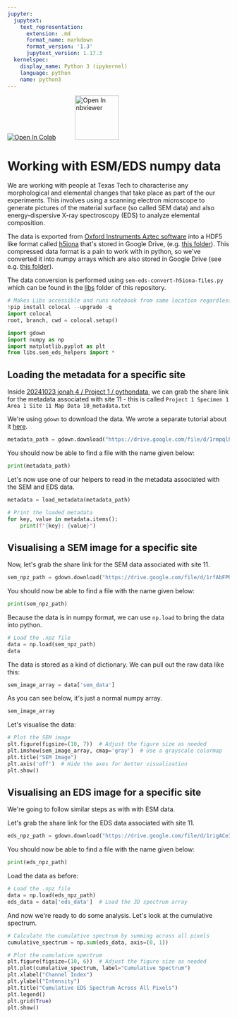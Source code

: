 ```yaml
---
jupyter:
  jupytext:
    text_representation:
      extension: .md
      format_name: markdown
      format_version: '1.3'
      jupytext_version: 1.17.3
  kernelspec:
    display_name: Python 3 (ipykernel)
    language: python
    name: python3
---
```


<a href="https://colab.research.google.com/github/project-ida/arpa-e-experiments/blob/main/tutorials/sem-eds-numpy-data.ipynb" target="_parent"><img src="https://colab.research.google.com/assets/colab-badge.svg" alt="Open In Colab"/></a> &nbsp;&nbsp;&nbsp;&nbsp;&nbsp;&nbsp;&nbsp;&nbsp;&nbsp;&nbsp;<a href="https://nbviewer.org/github/project-ida/arpa-e-experiments/blob/main/tutorials/sem-eds-numpy-data.ipynb" target="_parent"><img src="https://nbviewer.org/static/img/nav_logo.svg" alt="Open In nbviewer" width="100"/></a>


# Working with ESM/EDS numpy data 


We are working with people at Texas Tech to characterise any morphological and elemental changes that take place as part of the our experiments. This involves using a scanning electron microscope to generate pictures of the material surface (so called SEM data) and also energy-dispersive X-ray spectroscopy (EDS) to analyze elemental composition.

The data is exported from [Oxford Instruments Aztec software](https://nano.oxinst.com/products/aztec/) into a HDF5 like format called [h5iona](https://github.com/oinanoanalysis/h5oina) that's stored in Google Drive, (e.g. [this folder](https://drive.google.com/drive/folders/1WqbhoVJ5d6HWgWa1Bo3wYWzeZD6t-ia5)). This compressed data format is a pain to work with in python, so we've converted it into numpy arrays which are also stored in Google Drive (see e.g. [this folder](https://drive.google.com/drive/folders/1Zp6a3h2Es3q3eercQlK0gMA57-sqfoSo)).

The data conversion is performed using `sem-eds-convert-h5iona-files.py` which can be found in the [libs](../libs/) folder of this repository.

```python
# Makes Libs accessible and runs notebook from same location regardless of whether colab or local
!pip install colocal --upgrade -q
import colocal
root, branch, cwd = colocal.setup()
```

```python
import gdown
import numpy as np
import matplotlib.pyplot as plt
from libs.sem_eds_helpers import *
```

## Loading the metadata for a specific site


Inside [20241023 jonah 4 / Project 1 / pythondata](https://drive.google.com/drive/folders/1WqbhoVJ5d6HWgWa1Bo3wYWzeZD6t-ia5), we can  grab the share link for the metadata associated with site 11 - this is called `Project 1 Specimen 1 Area 1 Site 11 Map Data 10_metadata.txt`

We're using `gdown` to download the data. We wrote a separate tutorial about it [here](working-with-google-drive.ipynb).

```python
metadata_path = gdown.download("https://drive.google.com/file/d/1rmpqlh43s9DXWxK6xJ0LNWYZxcTkl-ai/view?usp=drive_link", fuzzy=True)
```

You should now be able to find a file with the name given below:

```python
print(metadata_path)
```

Let's now use one of our helpers to read in the metadata associated with the SEM and EDS data.

```python
metadata = load_metadata(metadata_path)
```

```python
# Print the loaded metadata
for key, value in metadata.items():
    print(f"{key}: {value}")
```

## Visualising a SEM image for a specific site


Now, let's grab the share link for the SEM data associated with site 11.

```python
sem_npz_path = gdown.download("https://drive.google.com/file/d/1rfAbFPRk9zwM1QNOacsbXBfGL40pjdb6/view?usp=drive_link", fuzzy=True)
```

You should now be able to find a file with the name given below:

```python
print(sem_npz_path)
```

Because the data is in numpy format, we can use `np.load` to bring the data into python.

```python
# Load the .npz file
data = np.load(sem_npz_path)
data
```

The data is stored as a kind of dictionary. We can pull out the raw data like this:

```python
sem_image_array = data['sem_data']
```

As you can see below, it's just a normal numpy array.

```python
sem_image_array
```

Let's visualise the data:

```python
# Plot the SEM image
plt.figure(figsize=(10, 7))  # Adjust the figure size as needed
plt.imshow(sem_image_array, cmap='gray')  # Use a grayscale colormap
plt.title("SEM Image")
plt.axis('off')  # Hide the axes for better visualization
plt.show()
```

## Visualising an EDS image for a specific site


We're going to follow similar steps as with with ESM data.

Let's grab the share link for the EDS data associated with site 11.

```python
eds_npz_path = gdown.download("https://drive.google.com/file/d/1rigACe3yqlH4Y1g_UWkgUFTD8ZJ2ajaH/view?usp=drive_link", fuzzy=True)
```

You should now be able to find a file with the name given below:

```python
print(eds_npz_path)
```

Load the data as before:

```python
# Load the .npz file
data = np.load(eds_npz_path)
eds_data = data['eds_data']  # Load the 3D spectrum array
```

And now we're ready to do some analysis. Let's look at the cumulative spectrum.

```python
# Calculate the cumulative spectrum by summing across all pixels
cumulative_spectrum = np.sum(eds_data, axis=(0, 1))
```

```python
# Plot the cumulative spectrum
plt.figure(figsize=(10, 6))  # Adjust the figure size as needed
plt.plot(cumulative_spectrum, label="Cumulative Spectrum")
plt.xlabel("Channel Index")
plt.ylabel("Intensity")
plt.title("Cumulative EDS Spectrum Across All Pixels")
plt.legend()
plt.grid(True)
plt.show()
```
